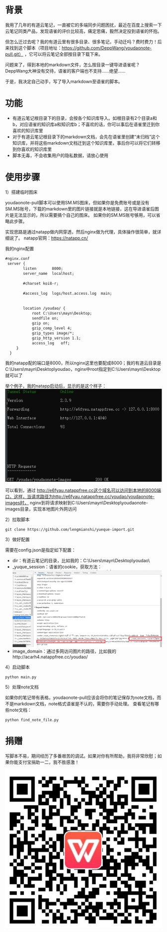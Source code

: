# 背景
我用了几年的有道云笔记，一直被它的多端同步问题困扰，最近在百度上搜索一下云笔记同类产品，发现语雀的评价比较高，痛定思痛，毅然决定投到语雀的怀抱。

但怎么迁过去呢？我的有道云里有很多目录、很多笔记，手动迁吗？费时费力！后来找到这个脚本（项目地址：https://github.com/DeppWang/youdaonote-pull.git）
，它可以将云笔记全部按目录下载下来。

问题来了，得到本地的markdown文件，怎么按目录一键导进语雀呢？DeppWang大神没有交待，语雀的客户端也不支持……绝望……

于是，我决定自己动手，写了导入markdown至语雀的脚本。


# 功能
- 有道云笔记根目录下的目录，会按各个知识库导入。如根目录有2个目录a和b，对应语雀的知识库a和知识库b；不喜欢的话，你可以事后在语雀里迁到你喜欢的知识库里
- 对于有道云笔记根目录下的markdown文档，会先在语雀里创建“未归档”这个知识库，并将这些markdown文档迁到这个知识库里，事后你可以将它们转移到你喜欢的知识库里
- 脚本无毒，不会收集用户的隐私数据，请放心使用

# 使用步骤

1）搭建临时图床

youdaonote-pull脚本可以使用SM.MS图床，但如果你是免费账号或是没有SM.MS账号，下载的markdown里的图片链接就是本地链接，这在导进语雀后图片是无法显示的，所以需要搞个自己的图床。
如果你的SM.MS账号够用，可以省略此步骤。

实现思路是通过natapp做内网穿透，然后nginx做为代理，具体操作很简单，就详细说了。 natapp官网：https://natapp.cn/

我的nginx配置
```angular2html
#nginx.conf
 server {
        listen       8000;
        server_name  localhost;

        #charset koi8-r;

        #access_log  logs/host.access.log  main;

       
        location /youdao/ {
            root C:\Users\mayn\Desktop;
            sendfile on;
            gzip on; 
            gzip_comp_level 4;
            gzip_types image/*;
            gzip_http_version 1.1;
            access_log   off;
	 }
  }
```
我的natapp配的端口是8000，所以nginx这里也要配成8000；我的有道云目录是C:\Users\mayn\Desktop\youdao，nginx中root指定到C:\Users\mayn\Desktop就可以了

举个例子，我的natapp启动后，显示的是这个样子：
![img.png](images/img.png)

可以看到，通过 http://e6fyau.natappfree.cc这个域名可以访问到本地的8000端口，这样，当请求路径为http://e6fyau.natappfree.cc/youdao/youdaonote-images时，
nginx到将请求映射到C:\Users\mayn\Desktop\youdaonote-images目录，实现本地图片外网访问


2）拉取脚本
```angular2html
git clone https://github.com/lengmianshi/yueque-import.git
```

3）做好配置

需要在config.json是指定如下配置：

- dir：有道云笔记的目录，比如我的：C:\Users\mayn\Desktop\youdao\
- _yuque_session：语雀的cookie，获取方法：
![img_1.png](images/img_1.png)
- image_domain：通过多网访问图片的路径，比如我的http://acarh4.natappfree.cc/youdao/

4）启动脚本
```angular2html
python main.py
```

5）处理note文档

如果你的笔记带有表格，youdaonote-pull应该会将你的笔记保存为note文档，而不是markdown文档，note格式语雀是不认的，需要你手动处理。
查看笔记有哪些note文档：
```angular2html
python find_note_file.py
```



# 捐赠
写脚本不易，期间经历了多番艰苦的调试。如果对你有所帮助，我将非常欣慰；如果你能支付宝捐助一二，我不胜感激！

![img_2.png](images/img_2.png)





